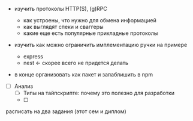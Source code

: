 - изучить протоколы HTTP(S), (g)RPC
  - как устроены, что нужно для обмена информацией
  - как выглядят спеки и сваггеры
  - какие еще есть популярные прикладные протоколы

- изучить как можно ограничить имплементацию ручки на примере
  - express
  - nest <- скорее всего не придется делать

- в конце организовать как пакет и запаблишить в npm

- [ ] Анализ
  - [ ] Типы на тайпскрипте: почему это полезно для разработки
  - [ ]

расписать на два задания (этот сем и диплом)
